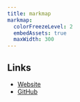 ```yaml
---
title: markmap
markmap:
  colorFreezeLevel: 2
  embedAssets: true
  maxWidth: 300
---
```


<script src="https://cdn.jsdelivr.net/npm/d3@7"></script>
<script src="https://cdn.jsdelivr.net/npm/markmap-view"></script>

## Links

- [Website](https://markmap.js.org/)
- [GitHub](https://github.com/gera2ld/markmap)

<svg id="markmap" style="width: 800px; height: 800px"></svg>

<script src="https://cdn.jsdelivr.net/npm/markmap-lib@0.17"></script>
<script src="https://cdn.jsdelivr.net/npm/markmap-render@0.17.0/dist/index.min.js"></script>
<script>
  const { Transformer } = window.markmap;

  <!-- // 1. transform Markdown
  const { root, features } = transformer.transform(markdown);

  // 2. get assets
  // either get assets required by used features
  const assets = transformer.getUsedAssets(features);

  // or get all possible assets that could be used later
  const assets = transformer.getAssets(); -->

</script>
